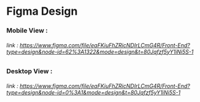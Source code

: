 # Figma Design

### Mobile View :
###### link : https://www.figma.com/file/eaFKiuFhZRicNDIrLCmG4R/Front-End?type=design&node-id=62%3A1322&mode=design&t=80Jqfzf5yY1iNi5S-1

### Desktop View : 
###### link : https://www.figma.com/file/eaFKiuFhZRicNDIrLCmG4R/Front-End?type=design&node-id=0%3A1&mode=design&t=80Jqfzf5yY1iNi5S-1
